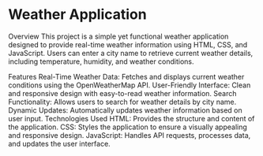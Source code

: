 # Weather Application
Overview
This project is a simple yet functional weather application designed to provide real-time weather information using HTML, CSS, and JavaScript. Users can enter a city name to retrieve current weather details, including temperature, humidity, and weather conditions.

Features
Real-Time Weather Data: Fetches and displays current weather conditions using the OpenWeatherMap API.
User-Friendly Interface: Clean and responsive design with easy-to-read weather information.
Search Functionality: Allows users to search for weather details by city name.
Dynamic Updates: Automatically updates weather information based on user input.
Technologies Used
HTML: Provides the structure and content of the application.
CSS: Styles the application to ensure a visually appealing and responsive design.
JavaScript: Handles API requests, processes data, and updates the user interface.
